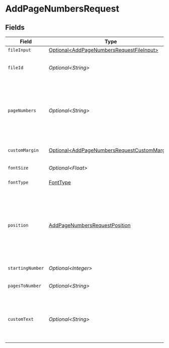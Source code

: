 # AddPageNumbersRequest


## Fields

| Field                                                                                                                                                                                                     | Type                                                                                                                                                                                                      | Required                                                                                                                                                                                                  | Description                                                                                                                                                                                               | Example                                                                                                                                                                                                   |
| --------------------------------------------------------------------------------------------------------------------------------------------------------------------------------------------------------- | --------------------------------------------------------------------------------------------------------------------------------------------------------------------------------------------------------- | --------------------------------------------------------------------------------------------------------------------------------------------------------------------------------------------------------- | --------------------------------------------------------------------------------------------------------------------------------------------------------------------------------------------------------- | --------------------------------------------------------------------------------------------------------------------------------------------------------------------------------------------------------- |
| `fileInput`                                                                                                                                                                                               | [Optional\<AddPageNumbersRequestFileInput>](../../models/components/AddPageNumbersRequestFileInput.md)                                                                                                    | :heavy_minus_sign:                                                                                                                                                                                        | N/A                                                                                                                                                                                                       |                                                                                                                                                                                                           |
| `fileId`                                                                                                                                                                                                  | *Optional\<String>*                                                                                                                                                                                       | :heavy_minus_sign:                                                                                                                                                                                        | File ID for server-side files (can be used instead of fileInput)                                                                                                                                          | a1b2c3d4-5678-90ab-cdef-ghijklmnopqr                                                                                                                                                                      |
| `pageNumbers`                                                                                                                                                                                             | *Optional\<String>*                                                                                                                                                                                       | :heavy_minus_sign:                                                                                                                                                                                        | The pages to select, Supports ranges (e.g., '1,3,5-9'), or 'all' or functions in the format 'an+b' where 'a' is the multiplier of the page number 'n', and 'b' is a constant (e.g., '2n+1', '3n', '6n-5') |                                                                                                                                                                                                           |
| `customMargin`                                                                                                                                                                                            | [Optional\<AddPageNumbersRequestCustomMargin>](../../models/components/AddPageNumbersRequestCustomMargin.md)                                                                                              | :heavy_minus_sign:                                                                                                                                                                                        | Custom margin: small/medium/large/x-large                                                                                                                                                                 |                                                                                                                                                                                                           |
| `fontSize`                                                                                                                                                                                                | *Optional\<Float>*                                                                                                                                                                                        | :heavy_minus_sign:                                                                                                                                                                                        | Font size for page numbers                                                                                                                                                                                |                                                                                                                                                                                                           |
| `fontType`                                                                                                                                                                                                | [FontType](../../models/components/FontType.md)                                                                                                                                                           | :heavy_check_mark:                                                                                                                                                                                        | Font type for page numbers                                                                                                                                                                                |                                                                                                                                                                                                           |
| `position`                                                                                                                                                                                                | [AddPageNumbersRequestPosition](../../models/components/AddPageNumbersRequestPosition.md)                                                                                                                 | :heavy_check_mark:                                                                                                                                                                                        | Position: 1-9 representing positions on the page (1=top-left, 2=top-center, 3=top-right, 4=middle-left, 5=middle-center, 6=middle-right, 7=bottom-left, 8=bottom-center, 9=bottom-right)                  |                                                                                                                                                                                                           |
| `startingNumber`                                                                                                                                                                                          | *Optional\<Integer>*                                                                                                                                                                                      | :heavy_minus_sign:                                                                                                                                                                                        | Starting number for page numbering                                                                                                                                                                        |                                                                                                                                                                                                           |
| `pagesToNumber`                                                                                                                                                                                           | *Optional\<String>*                                                                                                                                                                                       | :heavy_minus_sign:                                                                                                                                                                                        | Which pages to number (e.g. '1,3-5,7' or 'all')                                                                                                                                                           |                                                                                                                                                                                                           |
| `customText`                                                                                                                                                                                              | *Optional\<String>*                                                                                                                                                                                       | :heavy_minus_sign:                                                                                                                                                                                        | Custom text pattern. Available variables: {n}=current page number, {total}=total pages, {filename}=original filename                                                                                      | Page {n} of {total}                                                                                                                                                                                       |